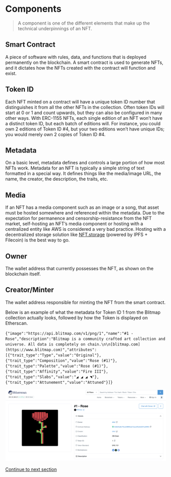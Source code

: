 # Components

> A component is one of the different elements that make up the technical underpinnings of an NFT.

## Smart Contract
A piece of software with rules, data, and functions that is deployed permanently on the blockchain. A smart contract is used to generate NFTs, and it dictates how the NFTs created with the contract will function and exist.

## Token ID
Each NFT minted on a contract will have a unique token ID number that distinguishes it from all the other NFTs in the collection. Often token IDs will start at 0 or 1 and count upwards, but they can also be configured in many other ways. With ERC-1155 NFTs, each single edition of an NFT won’t have a distinct token ID, but each batch of editions will. For instance, you could own 2 editions of Token ID #4, but your two editions won’t have unique IDs; you would merely own 2 copies of Token ID #4.

## Metadata
On a basic level, metadata defines and controls a large portion of how most NFTs work. Metadata for an NFT is typically a simple string of text formatted in a special way. It defines things like the media/image URL, the name, the creator, the description, the traits, etc. 

## Media
If an NFT has a media component such as an image or a song, that asset must be hosted somewhere and referenced within the metadata. Due to the expectation for permanence and censorship-resistance from the NFT market, self-hosting an NFT’s media component or hosting with a centralized entity like AWS is considered a very bad practice. Hosting with a decentralized storage solution like [NFT.storage](http://NFT.storage) (powered by IPFS + Filecoin) is the best way to go.

## Owner
The wallet address that currently possesses the NFT, as shown on the blockchain itself.

## Creator/Minter
The wallet address responsible for minting the NFT from the smart contract.

Below is an example of what the metadata for Token ID 1 from the Blitmap collection actually looks, followed by how the Token is displayed on Etherscan.

`{"image":"https://api.blitmap.com/v1/png/1","name":"#1 - Rose","description":"Blitmap is a community crafted art collection and universe. All data is completely on chain.\n\n[blitmap.com](https://www.blitmap.com)","attributes":[{"trait_type":"Type","value":"Original"},{"trait_type":"Composition","value":"Rose (#1)"},{"trait_type":"Palette","value":"Rose (#1)"},{"trait_type":"Affinity","value":"Fire III"},{"trait_type":"Slabs","value":"◢ ◢ ◢ ◥"},{"trait_type":"Attunement","value":"Attuned"}]}`

![Blitmap Rose Metadata](/docs/images/encyclopedia/rose.png)

[Continue to next section](/docs/encyclopedia/part-2/choosing-a-type)
